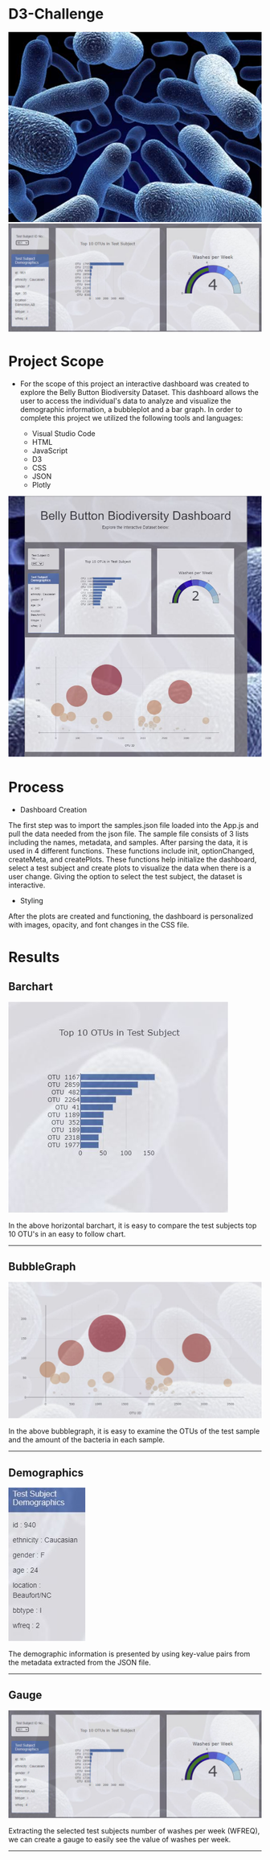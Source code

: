 # D3-Challenge

![Bacteria Image](https://raw.githubusercontent.com/Cosette3737/Interactive-Visualizations/main/Images/bacteria2.jpg)
 ![BubbleGraph](https://raw.githubusercontent.com/Cosette3737/Interactive-Visualizations/main/Images/plots.JPG)

# Project Scope

* For the scope of this project an interactive dashboard was created to explore the Belly Button Biodiversity Dataset. This dashboard allows the user to access the individual's data to analyze and visualize the demographic information, a bubbleplot and a bar graph. In order to complete this project we utilized the following tools and languages:
   
   - Visual Studio Code
    - HTML
    - JavaScript
    - D3 
    - CSS
    - JSON
    - Plotly
 
 
 ![dashboard](https://raw.githubusercontent.com/Cosette3737/Interactive-Visualizations/main/Images/bellybuttondash.JPG)
 
# Process
 - Dashboard Creation

The first step was to import the samples.json file loaded into the App.js and pull the data needed from the json file.  The sample file consists of 3 lists including the names, metadata, and samples. After parsing the data, it is used in 4 different functions.  These functions include init, optionChanged, createMeta, and createPlots.  These functions help initialize the dashboard, select a test subject and create plots to visualize the data when there is a user change.  Giving the option to select the test subject, the dataset is interactive. 


 - Styling

After the plots are created and functioning, the dashboard is personalized with images, opacity, and font changes in the CSS file. 


# Results

## Barchart ##
![Horizontal BarChart](https://raw.githubusercontent.com/Cosette3737/Interactive-Visualizations/main/Images/barchart.JPG)

In the above horizontal barchart, it is easy to compare the test subjects top 10 OTU's in an easy to follow chart. 

------------------------------------------------------------------------------------------------------------------------------------------------------------------------------------

## BubbleGraph ##
![BubbleGraph](https://raw.githubusercontent.com/Cosette3737/Interactive-Visualizations/main/Images/bubblechart.JPG)

In the above bubblegraph, it is easy to examine the OTUs of the test sample and the amount of the bacteria in each sample.  

-------------------------------------------------------------------------------------------------------------------------------------------------------------------------------------
## Demographics ##

![Demographics](https://raw.githubusercontent.com/Cosette3737/Interactive-Visualizations/main/Images/demographics.JPG)

The demographic information is presented by using key-value pairs from the metadata extracted from the JSON file.  

---------------------------------------------------------------------------------------------------------------------------------------------------------------------------------
## Gauge ##

![Gauge](https://raw.githubusercontent.com/Cosette3737/Interactive-Visualizations/main/Images/plots.JPG)

Extracting the selected test subjects number of washes per week (WFREQ), we can create a gauge to easily see the value of washes per week.  

---------------------------------------------------------------------------------------------------------------------------------------------------------------------------------
